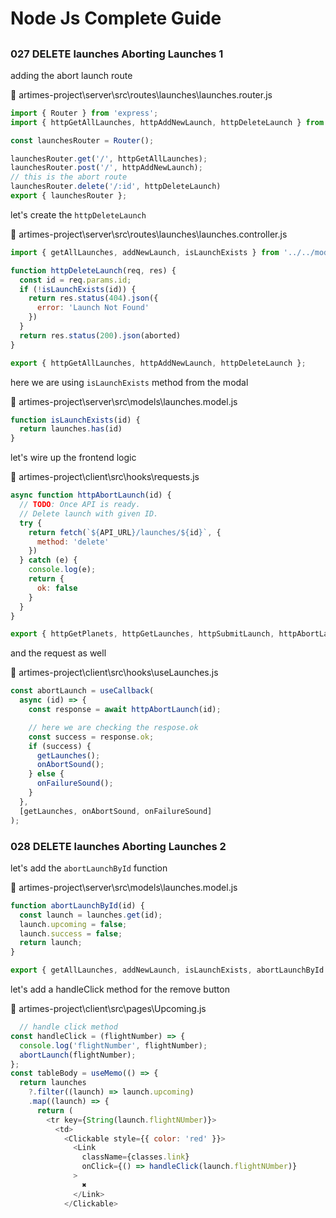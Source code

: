 # Node Js Complete Guide

##           

### 027 DELETE launches Aborting Launches 1

adding the abort launch route

📂 artimes-project\server\src\routes\launches\launches.router.js

```javascript
import { Router } from 'express';
import { httpGetAllLaunches, httpAddNewLaunch, httpDeleteLaunch } from './launches.controller.js';

const launchesRouter = Router();

launchesRouter.get('/', httpGetAllLaunches);
launchesRouter.post('/', httpAddNewLaunch);
// this is the abort route
launchesRouter.delete('/:id', httpDeleteLaunch)
export { launchesRouter };

```

let's create the `httpDeleteLaunch`

📂 artimes-project\server\src\routes\launches\launches.controller.js

```javascript
import { getAllLaunches, addNewLaunch, isLaunchExists } from '../../models/launches.model.js';

function httpDeleteLaunch(req, res) {
  const id = req.params.id;
  if (!isLaunchExists(id)) {
    return res.status(404).json({
      error: 'Launch Not Found'
    })
  }
  return res.status(200).json(aborted)
}

export { httpGetAllLaunches, httpAddNewLaunch, httpDeleteLaunch };
```

here we are using `isLaunchExists` method from the modal

📂 artimes-project\server\src\models\launches.model.js

```javascript
function isLaunchExists(id) {
  return launches.has(id)
}
```

let's wire up the frontend logic

📂 artimes-project\client\src\hooks\requests.js

```javascript
async function httpAbortLaunch(id) {
  // TODO: Once API is ready.
  // Delete launch with given ID.
  try {
    return fetch(`${API_URL}/launches/${id}`, {
      method: 'delete'
    })
  } catch (e) {
    console.log(e);
    return {
      ok: false
    }
  }
}

export { httpGetPlanets, httpGetLaunches, httpSubmitLaunch, httpAbortLaunch };
```

and the request as well

📂 artimes-project\client\src\hooks\useLaunches.js

```javascript
const abortLaunch = useCallback(
  async (id) => {
    const response = await httpAbortLaunch(id);

    // here we are checking the respose.ok 
    const success = response.ok;
    if (success) {
      getLaunches();
      onAbortSound();
    } else {
      onFailureSound();
    }
  },
  [getLaunches, onAbortSound, onFailureSound]
);
```

### 028 DELETE launches Aborting Launches 2

let's add the `abortLaunchById` function

📂 artimes-project\server\src\models\launches.model.js

```javascript
function abortLaunchById(id) {
  const launch = launches.get(id);
  launch.upcoming = false;
  launch.success = false;
  return launch;
}

export { getAllLaunches, addNewLaunch, isLaunchExists, abortLaunchById };
```

let's add a handleClick method for the remove button

📂 artimes-project\client\src\pages\Upcoming.js

```javascript
  // handle click method
const handleClick = (flightNumber) => {
  console.log('flightNumber', flightNumber);
  abortLaunch(flightNumber);
};
const tableBody = useMemo(() => {
  return launches
    ?.filter((launch) => launch.upcoming)
    .map((launch) => {
      return (
        <tr key={String(launch.flightNUmber)}>
          <td>
            <Clickable style={{ color: 'red' }}>
              <Link
                className={classes.link}
                onClick={() => handleClick(launch.flightNUmber)}
              >
                ✖
              </Link>
            </Clickable>
```
